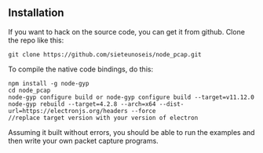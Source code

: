 ## Installation

If you want to hack on the source code, you can get it from github.  Clone the repo like this:

    git clone https://github.com/sieteunoseis/node_pcap.git

To compile the native code bindings, do this:
    
    npm install -g node-gyp
    cd node_pcap
    node-gyp configure build or node-gyp configure build --target=v11.12.0
    node-gyp rebuild --target=4.2.8 --arch=x64 --dist-url=https://electronjs.org/headers --force
    //replace target version with your version of electron

Assuming it built without errors, you should be able to run the examples and then write your own packet
capture programs.
